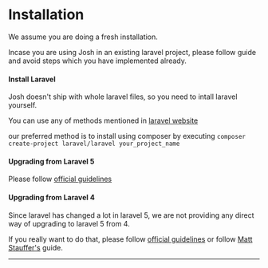 # Installation


We assume you are doing a fresh installation.

Incase you are using Josh in an existing laravel project, please follow guide and avoid steps which you have implemented already.

#### Install Laravel
Josh doesn't ship with whole laravel files, so you need to intall laravel yourself.

You can use any of methods mentioned in [laravel website](http://laravel.com/docs/5.1/installation)

our preferred method is to install using composer by executing ```composer create-project laravel/laravel your_project_name```

#### Upgrading from Laravel 5

Please follow [official guidelines](http://laravel.com/docs/5.1/upgrade#upgrade-5.1.0)

#### Upgrading from Laravel 4

Since laravel has changed a lot in laravel 5, we are not providing any direct way of upgrading to laravel 5 from 4.

If you really want to do that, please follow [official guidelines](http://laravel.com/docs/5.1/upgrade) or follow [Matt Stauffer's](http://mattstauffer.co/blog/upgrading-from-laravel-4-to-laravel-5) guide.


---

